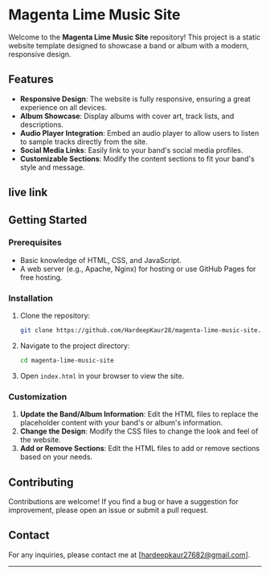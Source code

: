 # Magenta Lime Music Site

Welcome to the **Magenta Lime Music Site** repository! This project is a static website template designed to showcase a band or album with a modern, responsive design.

## Features

- **Responsive Design**: The website is fully responsive, ensuring a great experience on all devices.
- **Album Showcase**: Display albums with cover art, track lists, and descriptions.
- **Audio Player Integration**: Embed an audio player to allow users to listen to sample tracks directly from the site.
- **Social Media Links**: Easily link to your band's social media profiles.
- **Customizable Sections**: Modify the content sections to fit your band's style and message.

## live link 

## Getting Started

### Prerequisites

- Basic knowledge of HTML, CSS, and JavaScript.
- A web server (e.g., Apache, Nginx) for hosting or use GitHub Pages for free hosting.

### Installation

1. Clone the repository:
    ```bash
    git clone https://github.com/HardeepKaur28/magenta-lime-music-site.git
    ```
2. Navigate to the project directory:
    ```bash
    cd magenta-lime-music-site
    ```
3. Open `index.html` in your browser to view the site.

### Customization

1. **Update the Band/Album Information**: Edit the HTML files to replace the placeholder content with your band's or album's information.
2. **Change the Design**: Modify the CSS files to change the look and feel of the website.
3. **Add or Remove Sections**: Edit the HTML files to add or remove sections based on your needs.

## Contributing

Contributions are welcome! If you find a bug or have a suggestion for improvement, please open an issue or submit a pull request.


## Contact

For any inquiries, please contact me at [hardeepkaur27682@gmail.com].

---

